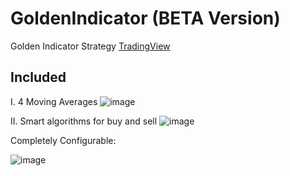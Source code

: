 # GoldenIndicator (BETA Version)
Golden Indicator Strategy [TradingView](https://www.tradingview.com)

## Included

I.   4 Moving Averages
![image](https://user-images.githubusercontent.com/20374208/109058449-af937200-76eb-11eb-8311-46bc92f09408.png)

II.  Smart algorithms for buy and sell
![image](https://user-images.githubusercontent.com/20374208/107660471-fc5d5e80-6c90-11eb-960a-e6603eb6d335.png)

Completely Configurable:

![image](https://user-images.githubusercontent.com/20374208/109058506-bd48f780-76eb-11eb-91c9-0c7def66cb3b.png)


